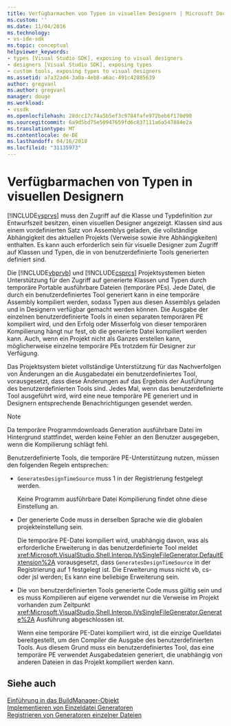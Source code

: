 ```yaml
---
title: Verfügbarmachen von Typen in visuellen Designern | Microsoft Docs
ms.custom: ''
ms.date: 11/04/2016
ms.technology:
- vs-ide-sdk
ms.topic: conceptual
helpviewer_keywords:
- types [Visual Studio SDK], exposing to visual designers
- designers [Visual Studio SDK], exposing types
- custom tools, exposing types to visual designers
ms.assetid: a7a32ad4-3a0a-4eb8-a6ac-491c42885639
author: gregvanl
ms.author: gregvanl
manager: douge
ms.workload:
- vssdk
ms.openlocfilehash: 28dcc17c74a5b5ef3c9784fafe972beb6f170d90
ms.sourcegitcommit: 6a9d5bd75e50947659fd6c837111a6a547884e2a
ms.translationtype: MT
ms.contentlocale: de-DE
ms.lasthandoff: 04/16/2018
ms.locfileid: "31135973"
---
```

# <a name="exposing-types-to-visual-designers"></a>Verfügbarmachen von Typen in visuellen Designern
[!INCLUDE[vsprvs](../../code-quality/includes/vsprvs_md.md)] muss den Zugriff auf die Klasse und Typdefinition zur Entwurfszeit besitzen, einen visuellen Designer angezeigt. Klassen sind aus einem vordefinierten Satz von Assemblys geladen, die vollständige Abhängigkeit des aktuellen Projekts (Verweise sowie ihre Abhängigkeiten) enthalten. Es kann auch erforderlich sein für visuelle Designer zum Zugriff auf Klassen und Typen, die in von benutzerdefinierte Tools generierten definiert sind.  
  
 Die [!INCLUDE[vbprvb](../../code-quality/includes/vbprvb_md.md)] und [!INCLUDE[csprcs](../../data-tools/includes/csprcs_md.md)] Projektsystemen bieten Unterstützung für den Zugriff auf generierte Klassen und Typen durch temporäre Portable ausführbare Dateien (temporäre PEs). Jede Datei, die durch ein benutzerdefiniertes Tool generiert kann in eine temporäre Assembly kompiliert werden, sodass Typen aus diesen Assemblys geladen und in Designern verfügbar gemacht werden können. Die Ausgabe der einzelnen benutzerdefinierte Tools in einen separaten temporären PE kompiliert wird, und den Erfolg oder Misserfolg von dieser temporären Kompilierung hängt nur fest, ob die generierte Datei kompiliert werden kann. Auch, wenn ein Projekt nicht als Ganzes erstellen kann, möglicherweise einzelne temporäre PEs trotzdem für Designer zur Verfügung.  
  
 Das Projektsystem bietet vollständige Unterstützung für das Nachverfolgen von Änderungen an die Ausgabedatei ein benutzerdefiniertes Tool, vorausgesetzt, dass diese Änderungen auf das Ergebnis der Ausführung des benutzerdefinierten Tools sind. Jedes Mal, wenn das benutzerdefinierte Tool ausgeführt wird, wird eine neue temporäre PE generiert und in Designern entsprechende Benachrichtigungen gesendet werden.  
  
> [!NOTE]
>  Da temporäre Programmdownloads Generation ausführbare Datei im Hintergrund stattfindet, werden keine Fehler an den Benutzer ausgegeben, wenn die Kompilierung schlägt fehl.  
  
 Benutzerdefinierte Tools, die temporäre PE-Unterstützung nutzen, müssen den folgenden Regeln entsprechen:  
  
-   `GeneratesDesignTimeSource` muss 1 in der Registrierung festgelegt werden.  
  
     Keine Programm ausführbare Datei Kompilierung findet ohne diese Einstellung an.  
  
-   Der generierte Code muss in derselben Sprache wie die globalen projekteinstellung sein.  
  
     Die temporäre PE-Datei kompiliert wird, unabhängig davon, was als erforderliche Erweiterung in das benutzerdefinierte Tool meldet <xref:Microsoft.VisualStudio.Shell.Interop.IVsSingleFileGenerator.DefaultExtension%2A> vorausgesetzt, dass `GeneratesDesignTimeSource` in der Registrierung auf 1 festgelegt ist. Die Erweiterung muss nicht vb, cs- oder jsl werden; Es kann eine beliebige Erweiterung sein.  
  
-   Die von benutzerdefinierten Tools generierte Code muss gültig sein und es muss Kompilieren auf eigene verwendet nur die Verweise im Projekt vorhanden zum Zeitpunkt <xref:Microsoft.VisualStudio.Shell.Interop.IVsSingleFileGenerator.Generate%2A> Ausführung abgeschlossen ist.  
  
     Wenn eine temporäre PE-Datei kompiliert wird, ist die einzige Quelldatei bereitgestellt, um den Compiler die Ausgabe des benutzerdefinierten Tools. Aus diesem Grund muss ein benutzerdefiniertes Tool, das eine temporäre PE verwendet Ausgabedateien generiert, die unabhängig von anderen Dateien in das Projekt kompiliert werden kann.  
  
## <a name="see-also"></a>Siehe auch  
 [Einführung in das BuildManager-Objekt](http://msdn.microsoft.com/en-us/50080ec2-c1c9-412c-98ef-18d7f895e7fa)   
 [Implementieren von Einzeldatei Generatoren](../../extensibility/internals/implementing-single-file-generators.md)   
 [Registrieren von Generatoren einzelner Dateien](../../extensibility/internals/registering-single-file-generators.md)